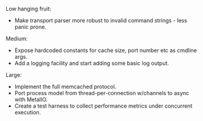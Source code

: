 Low hanging fruit:

* Make transport parser more robust to invalid command strings - less panic prone.

Medium:

* Expose hardcoded constants for cache size, port number etc as cmdline args.
* Add a logging facility and start adding some basic log output.

Large:

* Implement the full memcached protocol.
* Port process model from thread-per-connection w/channels to async with MetalIO.
* Create a test harness to collect performance metrics under concurrent execution.
